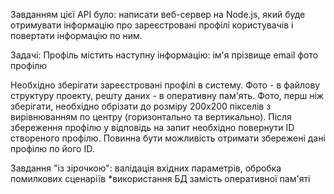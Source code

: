 Завданням цієї АРІ було:
написати веб-сервер на Node.js, який буде отримувати інформацію про зареєстровані профілі користувачів і повертати інформацію по ним.

Задачі:
Профіль містить наступну інформацію:
ім'я
прізвище
email
фото профілю

Необхідно зберігати зареєстровані профілі в систему.
Фото - в файлову структуру проекту, решту даних - в оперативну пам'ять.
Фото, перш ніж зберігати, необхідно обрізати до розміру 200х200 пікселів з вирівнюванням по центру (горизонтально та вертикально).
Після збереження профілю у відповідь на запит необхідно повернути ID створеного профілю.
Повинна бути можливість отримати збережені дані профілю по його ID. 

Завдання "із зірочкою":
валідація вхідних параметрів, обробка помилкових сценаріїв
*використання БД замість оперативної пам'яті

